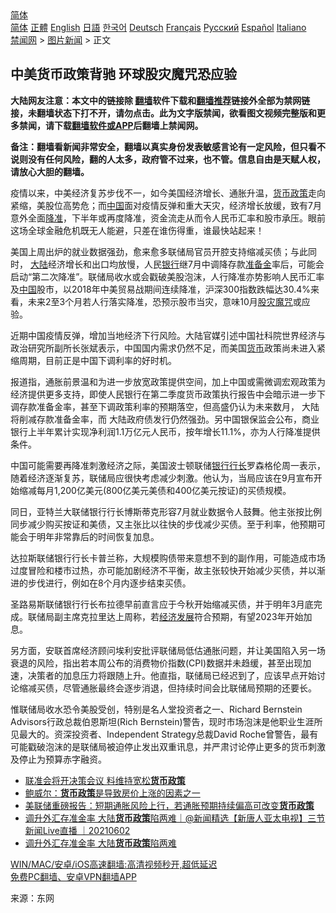  <!-- 面包屑导航 --> <div class="breadcrumb"><!-- GTranslate: https://gtranslate.io/ -->  <div class="switcher notranslate">  <div class="selected">  <a href="#" onclick="return false;"> 简体</a>  </div>  <div class="option">  <a href="https://www.bannedbook.org" onclick="doGTranslate('zh-CN|zh-CN');jQuery('div.switcher div.selected a').html(jQuery(this).html());return false;" title="简体中文" class="nturl selected"> 简体</a>  <a href="https://www.bannedbook.org/zh-tw/" onclick="doGTranslate('zh-CN|zh-TW');jQuery('div.switcher div.selected a').html(jQuery(this).html());return false;" title="繁體中文" class="nturl"> 正體</a>  <a href="https://www.bannedbook.org/en/" onclick="doGTranslate('zh-CN|en');jQuery('div.switcher div.selected a').html(jQuery(this).html());return false;" title="English" class="nturl"> English</a>  <a href="https://www.bannedbook.org/ja/" onclick="doGTranslate('zh-CN|ja');jQuery('div.switcher div.selected a').html(jQuery(this).html());return false;" title="日本語" class="nturl"> 日語</a>  <a href="https://www.bannedbook.org/ko/" onclick="doGTranslate('zh-CN|ko');jQuery('div.switcher div.selected a').html(jQuery(this).html());return false;" title="한국어" class="nturl"> 한국어</a>  <a href="https://www.bannedbook.org/de/" onclick="doGTranslate('zh-CN|de');jQuery('div.switcher div.selected a').html(jQuery(this).html());return false;" title="Deutsch" class="nturl"> Deutsch</a>  <a href="https://www.bannedbook.org/fr/" onclick="doGTranslate('zh-CN|fr');jQuery('div.switcher div.selected a').html(jQuery(this).html());return false;" title="Français" class="nturl"> Français</a>  <a href="https://www.bannedbook.org/ru/" onclick="doGTranslate('zh-CN|ru');jQuery('div.switcher div.selected a').html(jQuery(this).html());return false;" title="Русский" class="nturl"> Русский</a>  <a href="https://www.bannedbook.org/es/" onclick="doGTranslate('zh-CN|es');jQuery('div.switcher div.selected a').html(jQuery(this).html());return false;" title="Español" class="nturl"> Español</a>  <a href="https://www.bannedbook.org/it/" onclick="doGTranslate('zh-CN|it');jQuery('div.switcher div.selected a').html(jQuery(this).html());return false;" title="Italiano" class="nturl"> Italiano</a>  </div>  </div>      <div class='breadcrumb-sub'><!-- Breadcrumb NavXT 6.3.0 --> <a href="https://www.bannedbook.org/" class="home">禁闻网</a> &gt; <a href="https://www.bannedbook.org/bnews/topimagenews/" class="category">图片新闻</a> &gt; 正文</div></div><h2>中美货币政策背驰 环球股灾魔咒恐应验</h2> <p class="notice"><b>大陆网友注意：本文中的链接除 <a href="https://github.com/bannedbook/fanqiang" >翻墙</a>软件下载和<a href="https://github.com/killgcd/justmysocks/blob/master/README.md">翻墙推荐</a>链接外全部为禁网链接，未翻墙状态下打不开，请勿点击。此为文字版禁闻，欲看图文视频完整版和更多禁闻，请下载<a href="https://github.com/bannedbook/fanqiang">翻墙软件或APP</a>后翻墙上禁闻网。</p><p>备注：翻墙看新闻非常安全，翻墙以真实身份发表敏感言论有一定风险，但只看不说则没有任何风险，翻的人太多，政府管不过来，也不管。信息自由是天赋人权，请放心大胆的翻墙。</b></p>  <div class="entry"> <p id="conimg">疫情以来，中美经济复苏步伐不一，如今美国经济增长、通胀升温，<a href="https://www.bannedbook.org/bnews/tag/%E8%B4%A7%E5%B8%81%E6%94%BF%E7%AD%96/" class="st_tag internal_tag" rel="tag" title="标签 货币政策 下的日志">货币政策</a>走向紧缩，美股位高势危；而<a href="https://www.bannedbook.org/bnews/tag/%E4%B8%AD%E5%9B%BD/" class="st_tag internal_tag" rel="tag" title="标签 中国 下的日志">中国</a>面对疫情反弹和重大天灾，经济增长放缓，致有7月意外全面<a href="https://www.bannedbook.org/bnews/tag/%e9%99%8d%e5%87%86/" class="st_tag internal_tag" rel="tag" title="标签 降准 下的日志">降准</a>，下半年或再度降准，资金流走从而令人民币汇率和股市承压。眼前这场全球金融危机既无人能避，只差在谁伤得重，谁最快站起来！</p> <p>美国上周出炉的就业数据强劲，愈来愈多联储局官员开腔支持缩减买债；与此同时， <span class='wp_keywordlink_affiliate'><a href="https://www.bannedbook.org/" title="大陆" target="_blank">大陆</a></span>经济增长和出口均放慢，人民<a href="https://www.bannedbook.org/bnews/tag/%e9%93%b6%e8%a1%8c/" class="st_tag internal_tag" rel="tag" title="标签 银行 下的日志">银行</a>继7月中调降存款<a href="https://www.bannedbook.org/bnews/tag/%E5%87%86%E5%A4%87%E9%87%91/" class="st_tag internal_tag" rel="tag" title="标签 准备金 下的日志">准备金</a>率后，可能会启动“第二次降准”。联储局收水或会戳破美股泡沫，人行降准亦势影响人民币汇率及<span class='wp_keywordlink_affiliate'><a href="https://www.bannedbook.org/" title="中国" target="_blank">中国</a></span>股市，以2018年中美贸易战期间连续降准，沪深300指数跌幅达30.4%来看，未来2至3个月若人行落实降准，恐预示股市当灾，意味10月<a href="https://www.bannedbook.org/bnews/tag/%e8%82%a1%e7%81%be/" class="st_tag internal_tag" rel="tag" title="标签 股灾 下的日志">股灾</a><a href="https://www.bannedbook.org/bnews/tag/%E9%AD%94%E5%92%92/" class="st_tag internal_tag" rel="tag" title="标签 魔咒 下的日志">魔咒</a>或应验。</p> <p>近期中国疫情反弹，增加当地经济下行风险。大陆官媒引述中国社科院世界经济与政治研究所副所长张斌表示，中国国内需求仍然不足，而美国<a href="https://www.bannedbook.org/bnews/tag/%E8%B4%A7%E5%B8%81/" class="st_tag internal_tag" rel="tag" title="标签 货币 下的日志">货币</a>政策尚未进入紧缩周期，目前正是中国下调利率的好时机。</p>  <p>报道指，通胀前景温和为进一步放宽政策提供空间，加上中国或需微调宏观政策为经济提供更多支持，即使人民银行在第二季度货币政策执行报告中会暗示进一步下调存款准备金率，甚至下调政策利率的预期落空，但高盛仍认为未来数月， 大陆将削减存款准备金率，而 大陆政府债发行仍然强劲。另中国银保监会公布，商业银行上半年累计实现净利润1.1万亿元人民币，按年增长11.1%，亦为人行降准提供条件。</p> <p>中国可能需要再降准刺激经济之际，美国波士顿联储<a href="https://www.bannedbook.org/bnews/tag/%e9%93%b6%e8%a1%8c%e8%a1%8c%e9%95%bf/" class="st_tag internal_tag" rel="tag" title="标签 银行行长 下的日志">银行行长</a>罗森格伦周一表示，随着经济逐渐复苏，联储局应很快考虑减少刺激。他认为，当局应该在9月宣布开始缩减每月1,200亿美元(800亿美元美债和400亿美元按证)的买债规模。</p> <p>同日，亚特兰大联储银行行长博斯蒂克形容7月就业数据令人鼓舞。他主张按比例同步减少购买按证和美债，又主张比以往快的步伐减少买债。至于利率，他预期可能会于明年非常靠后的时间恢复加息。</p>  <p>达拉斯联储银行行长卡普兰称，大规模购债带来意想不到的副作用，可能造成市场过度冒险和楼市过热，亦可能加剧经济不平衡，故主张较快开始减少买债，并以渐进的步伐进行，例如在8个月内逐步结束买债。</p> <p>圣路易斯联储银行行长布拉德早前直言应于今秋开始缩减买债，并于明年3月底完成。联储局副主席克拉里达上周称，若<span class='wp_keywordlink'><a href="https://www.bannedbook.org/forum2/topic869.html" title="宪政、法治和经济发展——走向市场经济的制度保障" target="_blank">经济发展</a></span>符合预期，有望2023年开始加息。</p> <p>另方面，安联首席经济顾问埃利安批评联储局低估通胀问题，并让美国陷入另一场衰退的风险，指出若本周公布的消费物价指数(CPI)数据并未趋缓，甚至出现加速，决策者的加息压力将跟随上升。他直指，联储局已经迟到了，应该早点开始讨论缩减买债，尽管通胀最终会逐步消退，但持续时间会比联储局预期的还要长。</p>  <p>惟联储局收水恐令美股受创，特别是名人堂投资者之一、Richard Bernstein Advisors行政总裁伯恩斯坦(Rich Bernstein)警告，现时市场泡沫是他职业生涯所见最大的。资深投资者、Independent Strategy总裁David Roche曾警告，最有可能戳破泡沫的是联储局被迫停止发出双重讯息，并严肃讨论停止更多的货币刺激及停止为预算赤字融资。</p> <ul class='op-related-articles' title='相关阅读'> <li><a href='https://www.bannedbook.org/bnews/baitai/20210726/1594263.html' target='_blank'>联准会将开决策会议 料维持宽松<b>货币政策</b></a></li> <li><a href='https://www.bannedbook.org/bnews/finance/20210716/1588058.html' target='_blank'>鲍威尔：<b>货币政策</b>是导致房价上涨的因素之一</a></li> <li><a href='https://www.bannedbook.org/bnews/finance/20210710/1584060.html' target='_blank'>美联储重磅报告：短期通胀风险上行，若通胀预期持续偏高可改变<b>货币政策</b></a></li> <li><a href='https://www.bannedbook.org/bnews/bannedvideo/20210602/1558645.html' target='_blank'>调升外汇存准金率 大陆<b>货币政策</b>陷两难｜@新闻精选【新唐人亚太电视】三节新闻Live直播 ｜20210602</a></li> <li><a href='https://www.bannedbook.org/bnews/bannedvideo/20210602/1558225.html' target='_blank'>调升外汇存准金率 大陆<b>货币政策</b>陷两难</a></li> </ul> <p class="texttj"> <a href="https://github.com/bannedbook/fanqiang/wiki/V2ray%E6%9C%BA%E5%9C%BA" target="_blank">WIN/MAC/安卓/iOS高速翻墙:高清视频秒开,超低延迟</a><br/> <a href="https://github.com/bannedbook/fanqiang/wiki/%E7%A6%81%E9%97%BB%E7%BD%91%E5%AE%89%E5%8D%93%E7%BF%BB%E5%A2%99%E6%96%B0%E9%97%BBAPP" target="_blank">免费PC翻墙、安卓VPN翻墙APP</a></p><p> 来源：东网 </p> <a name='sharetosocial'></a>  <div style="margin-bottom:5px;padding-bottom:5px;clear:both"> <div id="archive-pix-1" class="banner-ads"> <!-- AuctionX Display platform tag START --> <div id="26318x728x90x621x_ADSLOT2" clicktrack="%%CLICK_URL_ESC%%"></div> <!-- AuctionX Display platform tag END --> </div> <div id="archive-pix-2" class="banner-ads"> <!-- AuctionX Display platform tag START --> <div id="26315x300x250x621x_ADSLOT2" clicktrack="%%CLICK_URL_ESC%%"></div> <!-- AuctionX Display platform tag END --> </div> </div>  <div id="archive-pix-1" class="banner-ads"> <!-- AuctionX Display platform tag START --> <div id="26318x728x90x621x_ADSLOT3" clicktrack="%%CLICK_URL_ESC%%"></div> <!-- AuctionX Display platform tag END --> </div> </div><!--END ENTRY--> 